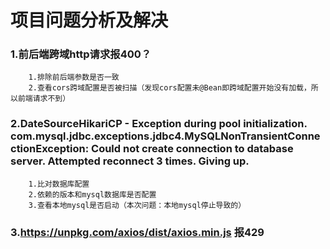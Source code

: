 # 项目问题分析及解决

### 1.前后端跨域http请求报400？
```分析和解决
    1.排除前后端参数是否一致
    2.查看cors跨域配置是否被扫描（发现cors配置未@Bean即跨域配置开始没有加载，所以前端请求不到）
```

### 2.DateSourceHikariCP - Exception during pool initialization. com.mysql.jdbc.exceptions.jdbc4.MySQLNonTransientConnectionException: Could not create connection to database server. Attempted reconnect 3 times. Giving up.
```分析和解决
    1.比对数据库配置
    2.依赖的版本和mysql数据库是否配置
    3.查看本地mysql是否启动（本次问题：本地mysql停止导致的）
```

### 3.https://unpkg.com/axios/dist/axios.min.js 报429
